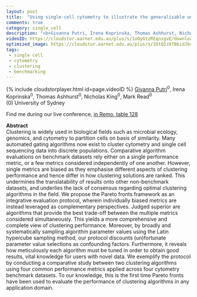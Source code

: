 ```yaml
---
layout: post
title:  "Using single-cell cytometry to illustrate the generalisable unbiased evaluation of clustering algorithms using Pareto fronts"
comments: true
category: single_cell
description: "<b>Givanna Putri, Irena Koprinska, Thomas Ashhurst, Nicholas King, Mark Read</b><br/>Clustering is widely used in biological fields suc..."
videoID: https://cloudstor.aarnet.edu.au/plus/s/1oOyGtzREqnzgvE/download
optimized_image: https://cloudstor.aarnet.edu.au/plus/s/3XtQIs9fBkidJb4/download
tags:
 - single cell
 - cytometry
 - clustering
 - benchmarking
---
```

{% include cloudstorplayer.html id=page.videoID %}
<u>Givanna Putri</u><sup>0</sup>, Irena Koprinska<sup>0</sup>, Thomas Ashhurst<sup>0</sup>, Nicholas King<sup>0</sup>, Mark Read<sup>0</sup><br/>
\(0\) University of Sydney

Find me during our live conference, [in Remo, table 128](https://remo.co)

<b>Abstract</b><br/>
Clustering is widely used in biological fields such as microbial ecology, genomics, and cytometry to partition cells on basis of similarity. Many automated gating algorithms now exist to cluster cytometry and single cell sequencing data into discrete populations. Comparative algorithm evaluations on benchmark datasets rely either on a single performance metric, or a few metrics considered independently of one another. However, single metrics are biased as they emphasise different aspects of clustering performance and hence differ in how clustering solutions are ranked. This undermines the translatability of results onto other non-benchmark datasets, and underlies the lack of consensus regarding optimal clustering algorithms in the field. We propose the Pareto fronts framework as an integrative evaluation protocol, wherein individually biased metrics are instead leveraged as complementary perspectives. Judged superior are algorithms that provide the best trade-off between the multiple metrics considered simultaneously. This yields a more comprehensive and complete view of clustering performance. Moreover, by broadly and systematically sampling algorithm parameter values using the Latin hypercube sampling method, our protocol discounts \(un\)fortunate parameter value selections as confounding factors. Furthermore, it reveals how meticulously each algorithm must be tuned in order to obtain good results, vital knowledge for users with novel data. We exemplify the protocol by conducting a comparative study between two clustering algorithms using four common performance metrics applied across four cytometry benchmark datasets. To our knowledge, this is the first time Pareto fronts have been used to evaluate the performance of clustering algorithms in any application domain.
